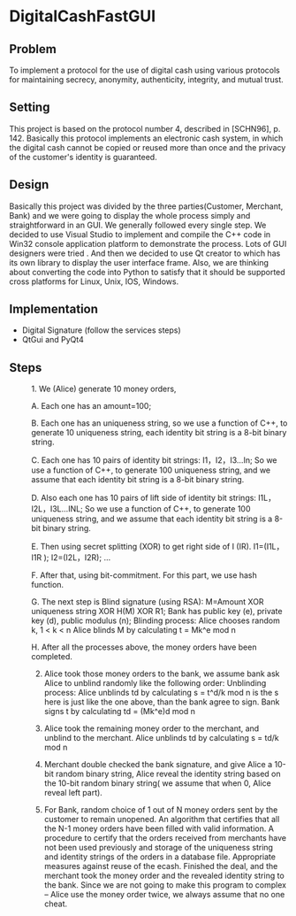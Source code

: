 # DigitalCashFastGUI

## Problem

To implement a protocol for the use of digital cash using various protocols for maintaining secrecy, anonymity, authenticity, integrity, and mutual trust.

## Setting

This project is based on the protocol number 4, described in [SCHN96], p. 142. Basically this protocol implements an electronic cash system, in which the digital cash cannot be copied or reused more than once and the privacy of the customer's identity is guaranteed.

## Design

Basically this project was divided by the three parties(Customer, Merchant, Bank) and we were going to display the whole process simply and straightforward in an GUI. We generally followed every single step. We decided to use Visual Studio to implement and compile the C++ code in Win32 console application platform to demonstrate the process. Lots of GUI designers were tried . And then we decided to use Qt creator to which has its own library to display the user interface frame. Also, we are thinking about converting the code into Python to satisfy that it should be supported cross platforms for Linux, Unix, IOS, Windows. 

## Implementation

-	Digital Signature (follow the services steps)
-	QtGui and PyQt4

## Steps

<dl>
<dd>
1.	We (Alice) generate 10 money orders, 

A.	Each one has an amount=100;

B.	Each one has an uniqueness string, so we use a function of C++, to generate 10 uniqueness string, each identity bit string is a 8-bit binary string. 

C.	Each one has 10 pairs of identity bit strings: I1，I2，I3…In; So we use a function of C++, to generate 100 uniqueness string, and we assume that each identity bit string is a 8-bit binary string.

D.	Also each one has 10 pairs of lift side of identity bit strings: I1L，I2L，I3L…INL; So we use a function of C++, to generate 100 uniqueness string, and we assume that each identity bit string is a 8-bit binary string. 

E.	Then using secret splitting (XOR) to get right side of I (IR). I1=(I1L，I1R ); I2=(I2L，I2R); …

F.	After that, using bit-commitment. For this part, we use hash function.

G.	The next step is Blind signature (using RSA):
M=Amount XOR uniqueness string XOR H(M) XOR R1;
      Bank has public key (e), private key (d), public modulus (n);
      Blinding process:
      Alice chooses random k, 1 < k < n
      Alice blinds M by calculating
t = Mk^e mod n

H.	After all the processes above, the money orders have been completed.

2.	Alice took those money orders to the bank, we assume bank ask Alice to unblind randomly like the following order:
Unblinding process:
Alice unblinds td by calculating
	s = t^d/k mod n
is the s here is just like the one above, than the bank agree to sign.
Bank signs t by calculating
		td = (Mk^e)d mod n

3.	Alice took the remaining money order to the merchant, and unblind to the merchant.
Alice unblinds td by calculating
s = td/k mod n

4.	Merchant double checked the bank signature, and give Alice a 10-bit random binary string, Alice reveal the identity string based on the 10-bit random binary string( we assume that when 0, Alice reveal left part).

5.	For Bank, random choice of 1 out of N money orders sent by the customer to remain unopened. An algorithm that certifies that all the N-1 money orders have been filled with valid information. A procedure to certify that the orders received from merchants have not been used previously and storage of the uniqueness string and identity strings of the orders in a database file. Appropriate measures against reuse of the ecash. Finished the deal, and the merchant took the money order and the revealed identity string to the bank. Since we are not going to make this program to complex – Alice use the money order twice, we always assume that no one cheat.

</dl>
</dd>
